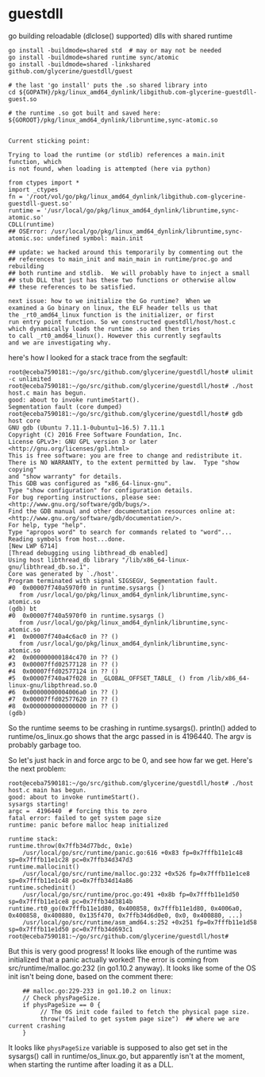 # guestdll
go building reloadable (dlclose() supported) dlls with shared runtime

~~~
go install -buildmode=shared std  # may or may not be needed
go install -buildmode=shared runtime sync/atomic
go install -buildmode=shared -linkshared github.com/glycerine/guestdll/guest

# the last 'go install' puts the .so shared library into
cd ${GOPATH}/pkg/linux_amd64_dynlink/libgithub.com-glycerine-guestdll-guest.so

# the runtime .so got built and saved here:
${GOROOT}/pkg/linux_amd64_dynlink/libruntime,sync-atomic.so


Current sticking point:

Trying to load the runtime (or stdlib) references a main.init function, which
is not found, when loading is attempted (here via python)

from ctypes import *
import _ctypes
fn = '/root/vol/go/pkg/linux_amd64_dynlink/libgithub.com-glycerine-guestdll-guest.so'
runtime = '/usr/local/go/pkg/linux_amd64_dynlink/libruntime,sync-atomic.so'
CDLL(runtime)
## OSError: /usr/local/go/pkg/linux_amd64_dynlink/libruntime,sync-atomic.so: undefined symbol: main.init

## update: we hacked around this temporarily by commenting out the
## references to main_init and main_main in runtime/proc.go and rebuilding
## both runtime and stdlib.  We will probably have to inject a small
## stub DLL that just has these two functions or otherwise allow
## these references to be satisfied.

next issue: how to we initialize the Go runtime?  When we
examined a Go binary on linux, the ELF header tells us that
the _rt0_amd64_linux function is the initializer, or first
run entry point function. So we constructed guestdll/host/host.c
which dynamically loads the runtime .so and then tries
to call _rt0_amd64_linux(). However this currently segfaults
and we are investigating why.

~~~

here's how I looked for a stack trace from the segfault:

~~~
root@eceba7590181:~/go/src/github.com/glycerine/guestdll/host# ulimit -c unlimited
root@eceba7590181:~/go/src/github.com/glycerine/guestdll/host# ./host
host.c main has begun.
good: about to invoke runtimeStart().
Segmentation fault (core dumped)
root@eceba7590181:~/go/src/github.com/glycerine/guestdll/host# gdb host core
GNU gdb (Ubuntu 7.11.1-0ubuntu1~16.5) 7.11.1
Copyright (C) 2016 Free Software Foundation, Inc.
License GPLv3+: GNU GPL version 3 or later <http://gnu.org/licenses/gpl.html>
This is free software: you are free to change and redistribute it.
There is NO WARRANTY, to the extent permitted by law.  Type "show copying"
and "show warranty" for details.
This GDB was configured as "x86_64-linux-gnu".
Type "show configuration" for configuration details.
For bug reporting instructions, please see:
<http://www.gnu.org/software/gdb/bugs/>.
Find the GDB manual and other documentation resources online at:
<http://www.gnu.org/software/gdb/documentation/>.
For help, type "help".
Type "apropos word" to search for commands related to "word"...
Reading symbols from host...done.
[New LWP 6714]
[Thread debugging using libthread_db enabled]
Using host libthread_db library "/lib/x86_64-linux-gnu/libthread_db.so.1".
Core was generated by `./host'.
Program terminated with signal SIGSEGV, Segmentation fault.
#0  0x00007f740a5970f0 in runtime.sysargs ()
   from /usr/local/go/pkg/linux_amd64_dynlink/libruntime,sync-atomic.so
(gdb) bt
#0  0x00007f740a5970f0 in runtime.sysargs ()
   from /usr/local/go/pkg/linux_amd64_dynlink/libruntime,sync-atomic.so
#1  0x00007f740a4c6ac0 in ?? ()
   from /usr/local/go/pkg/linux_amd64_dynlink/libruntime,sync-atomic.so
#2  0x000000000184c470 in ?? ()
#3  0x00007ffd02577128 in ?? ()
#4  0x00007ffd02577124 in ?? ()
#5  0x00007f740a47f028 in _GLOBAL_OFFSET_TABLE_ () from /lib/x86_64-linux-gnu/libpthread.so.0
#6  0x00000000004006a0 in ?? ()
#7  0x00007ffd02577620 in ?? ()
#8  0x0000000000000000 in ?? ()
(gdb)
~~~
So the runtime seems to be crashing in runtime.sysargs().
println() added to runtime/os_linux.go shows that the argc
passed in is 4196440. The argv is probably garbage too.

So let's just hack in and force argc to be 0, and see how
far we get. Here's the next problem:

~~~
root@eceba7590181:~/go/src/github.com/glycerine/guestdll/host# ./host
host.c main has begun.
good: about to invoke runtimeStart().
sysargs starting!
argc =  4196440  # forcing this to zero
fatal error: failed to get system page size
runtime: panic before malloc heap initialized

runtime stack:
runtime.throw(0x7ffb34d77bdc, 0x1e)
	/usr/local/go/src/runtime/panic.go:616 +0x83 fp=0x7fffb11e1c48 sp=0x7fffb11e1c28 pc=0x7ffb34d347d3
runtime.mallocinit()
	/usr/local/go/src/runtime/malloc.go:232 +0x526 fp=0x7fffb11e1ce8 sp=0x7fffb11e1c48 pc=0x7ffb34d14a86
runtime.schedinit()
	/usr/local/go/src/runtime/proc.go:491 +0x8b fp=0x7fffb11e1d50 sp=0x7fffb11e1ce8 pc=0x7ffb34d3814b
runtime.rt0_go(0x7fffb11e1d80, 0x400858, 0x7fffb11e1d80, 0x4006a0, 0x400858, 0x400880, 0x135f470, 0x7ffb34d6d0e0, 0x0, 0x400880, ...)
	/usr/local/go/src/runtime/asm_amd64.s:252 +0x251 fp=0x7fffb11e1d58 sp=0x7fffb11e1d50 pc=0x7ffb34d693c1
root@eceba7590181:~/go/src/github.com/glycerine/guestdll/host#
~~~
But this is very good progress! It looks like enough of the runtime was initialized that a panic actually worked!  The error is coming from src/runtime/malloc.go:232 (in go1.10.2 anyway). It looks like some of the OS init isn't being done, based on the comment there:

~~~
    ## malloc.go:229-233 in go1.10.2 on linux:
    // Check physPageSize.
    if physPageSize == 0 {
         // The OS init code failed to fetch the physical page size.
         throw("failed to get system page size")  ## where we are current crashing
    }
~~~
It looks like `physPageSize` variable is supposed to also get set in
the sysargs() call in runtime/os_linux.go, but apparently isn't at the moment,
when starting the runtime after loading it as a DLL.

